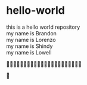 # hello-world
this is a hello world repository<br>
my name is Brandon<br>
my name is Lorenzo<br>
my name is Shindy<br>
my name is Lowell<br>


😶‍🌫️😶‍🌫️😶‍🌫️😶‍🌫️😶‍🌫️😶‍🌫️😶‍🌫️😶‍🌫️😶‍🌫️😶‍🌫️😶‍🌫️

💯
